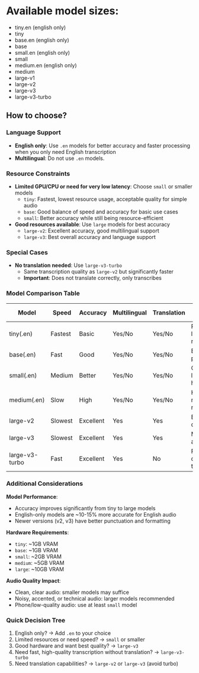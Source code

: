 # Available model sizes:

- tiny.en (english only)
- tiny
- base.en (english only)
- base
- small.en (english only)
- small
- medium.en (english only)
- medium
- large-v1
- large-v2
- large-v3
- large-v3-turbo

## How to choose?

### Language Support
- **English only**: Use `.en` models for better accuracy and faster processing when you only need English transcription
- **Multilingual**: Do not use `.en` models.

### Resource Constraints
- **Limited GPU/CPU or need for very low latency**: Choose `small` or smaller models
  - `tiny`: Fastest, lowest resource usage, acceptable quality for simple audio
  - `base`: Good balance of speed and accuracy for basic use cases
  - `small`: Better accuracy while still being resource-efficient
- **Good resources available**: Use `large` models for best accuracy
  - `large-v2`: Excellent accuracy, good multilingual support
  - `large-v3`: Best overall accuracy and language support

### Special Cases
- **No translation needed**: Use `large-v3-turbo`
  - Same transcription quality as `large-v2` but significantly faster
  - **Important**: Does not translate correctly, only transcribes

### Model Comparison Table

| Model | Speed | Accuracy | Multilingual | Translation | Best Use Case |
|-------|--------|----------|--------------|-------------|---------------|
| tiny(.en) | Fastest | Basic | Yes/No | Yes/No | Real-time, low resources |
| base(.en) | Fast | Good | Yes/No | Yes/No | Balanced performance |
| small(.en) | Medium | Better | Yes/No | Yes/No | Quality on limited hardware |
| medium(.en) | Slow | High | Yes/No | Yes/No | High quality, moderate resources |
| large-v2 | Slowest | Excellent | Yes | Yes | Best overall quality |
| large-v3 | Slowest | Excellent | Yes | Yes | Maximum accuracy |
| large-v3-turbo | Fast | Excellent | Yes | No | Fast, high-quality transcription |

### Additional Considerations

**Model Performance**:
- Accuracy improves significantly from tiny to large models
- English-only models are ~10-15% more accurate for English audio
- Newer versions (v2, v3) have better punctuation and formatting

**Hardware Requirements**:
- `tiny`: ~1GB VRAM
- `base`: ~1GB VRAM  
- `small`: ~2GB VRAM
- `medium`: ~5GB VRAM
- `large`: ~10GB VRAM

**Audio Quality Impact**:
- Clean, clear audio: smaller models may suffice
- Noisy, accented, or technical audio: larger models recommended
- Phone/low-quality audio: use at least `small` model

### Quick Decision Tree
1. English only? → Add `.en` to your choice
2. Limited resources or need speed? → `small` or smaller
3. Good hardware and want best quality? → `large-v3`
4. Need fast, high-quality transcription without translation? → `large-v3-turbo`
5. Need translation capabilities? → `large-v2` or `large-v3` (avoid turbo)